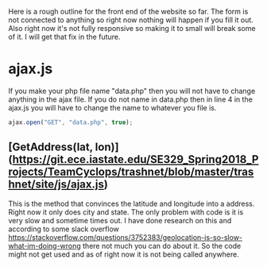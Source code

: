 Here is a rough outline for the front end of the website so far. The form is not connected to anything so right now nothing will happen if you fill it out.  Also right now it's not fully
responsive so making it to small will break some of it. I will get that fix in the future.

# ajax.js #
If you make your php file name "data.php" then you will not have to change anything in the ajax file.  If you do not name in data.php then in line 4 in the ajax.js you will have to change the name to
whatever you file is.

```javascript
ajax.open("GET", "data.php", true);
```
## [GetAddress(lat, lon)] (https://git.ece.iastate.edu/SE329_Spring2018_Projects/TeamCyclops/trashnet/blob/master/trashnet/site/js/ajax.js)
This is the method that convinces the latitude and longitude into a address.  Right now it only does city and state.  The only problem with code is it is very slow and sometime times out.
I have done research on this and according to some slack overflow https://stackoverflow.com/questions/3752383/geolocation-is-so-slow-what-im-doing-wrong there not much you can do about it.  So the code might not get used and as of right now it is not being called anywhere.
